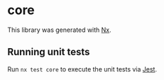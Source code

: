 # core

This library was generated with [Nx](https://nx.dev).

## Running unit tests

Run `nx test core` to execute the unit tests via [Jest](https://jestjs.io).
     